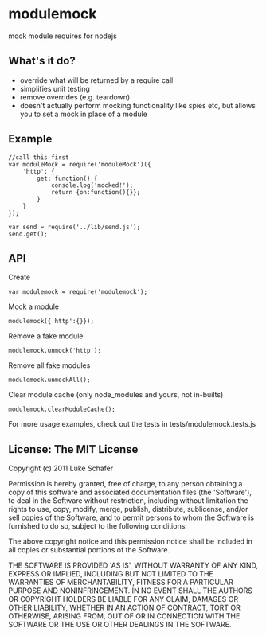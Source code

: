 
# modulemock

  mock module requires for nodejs
  
## What's it do?

  - override what will be returned by a require call
  - simplifies unit testing
  - remove overrides (e.g. teardown) 
  - doesn't actually perform mocking functionality like spies etc, but allows you to set a mock in place of a module

## Example

    //call this first
    var moduleMock = require('moduleMock')({
        'http': {
            get: function() {
                console.log('mocked!');
                return {on:function(){}};
            }
        }
    });

    var send = require('../lib/send.js');
    send.get();

## API

Create

    var modulemock = require('modulemock');

Mock a module

    modulemock({'http':{}});

Remove a fake module

    modulemock.unmock('http');

Remove all fake modules

    modulemock.unmockAll();

Clear module cache (only node_modules and yours, not in-builts)

    modulemock.clearModuleCache();

For more usage examples, check out the tests in tests/modulemock.tests.js


## License: The MIT License

Copyright (c) 2011 Luke Schafer

Permission is hereby granted, free of charge, to any person obtaining
a copy of this software and associated documentation files (the
'Software'), to deal in the Software without restriction, including
without limitation the rights to use, copy, modify, merge, publish,
distribute, sublicense, and/or sell copies of the Software, and to
permit persons to whom the Software is furnished to do so, subject to
the following conditions:

The above copyright notice and this permission notice shall be
included in all copies or substantial portions of the Software.

THE SOFTWARE IS PROVIDED 'AS IS', WITHOUT WARRANTY OF ANY KIND,
EXPRESS OR IMPLIED, INCLUDING BUT NOT LIMITED TO THE WARRANTIES OF
MERCHANTABILITY, FITNESS FOR A PARTICULAR PURPOSE AND NONINFRINGEMENT.
IN NO EVENT SHALL THE AUTHORS OR COPYRIGHT HOLDERS BE LIABLE FOR ANY
CLAIM, DAMAGES OR OTHER LIABILITY, WHETHER IN AN ACTION OF CONTRACT,
TORT OR OTHERWISE, ARISING FROM, OUT OF OR IN CONNECTION WITH THE
SOFTWARE OR THE USE OR OTHER DEALINGS IN THE SOFTWARE.

